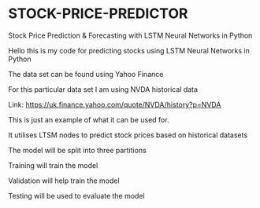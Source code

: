# STOCK-PRICE-PREDICTOR
 Stock Price Prediction & Forecasting with LSTM Neural Networks in Python

Hello this is my code for predicting stocks using LSTM Neural Networks in Python

The data set can be found using Yahoo Finance

For this particular data set I am using NVDA historical data

Link: https://uk.finance.yahoo.com/quote/NVDA/history?p=NVDA


This is just an example of what it can be used for.

It utilises LTSM nodes to predict stock prices based on historical datasets 

The model will be split into three partitions 

Training will train the model

Validation will help train the model

Testing will be used to evaluate the model
